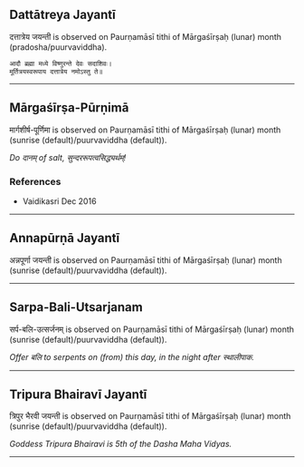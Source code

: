 ## Dattātreya Jayantī
दत्तात्रेय जयन्ती is observed on Paurṇamāsī tithi of Mārgaśīrṣaḥ (lunar) month (pradosha/puurvaviddha).



```
आदौ ब्रह्मा मध्ये विष्णुरन्ते देवः सदाशिवः।
मूर्तित्रयस्वरूपाय दत्तात्रेय नमोऽस्तु ते॥
```

---
## Mārgaśīrṣa-Pūrṇimā
मार्गशीर्ष-पूर्णिमा is observed on Paurṇamāsī tithi of Mārgaśīrṣaḥ (lunar) month (sunrise (default)/puurvaviddha (default)).

_Do दानम् of salt, सुन्दररूपत्वसिद्ध्यर्थम्!_
### References
* Vaidikasri Dec 2016


---
## Annapūrṇā Jayantī
अन्नपूर्णा जयन्ती is observed on Paurṇamāsī tithi of Mārgaśīrṣaḥ (lunar) month (sunrise (default)/puurvaviddha (default)).



---
## Sarpa-Bali-Utsarjanam
सर्प-बलि-उत्सर्जनम् is observed on Paurṇamāsī tithi of Mārgaśīrṣaḥ (lunar) month (sunrise (default)/puurvaviddha (default)).

_Offer बलि to serpents on (from) this day, in the night after स्थालीपाक._

---
## Tripura Bhairavī Jayantī
त्रिपुर भैरवी जयन्ती is observed on Paurṇamāsī tithi of Mārgaśīrṣaḥ (lunar) month (sunrise (default)/puurvaviddha (default)).

_Goddess Tripura Bhairavi is 5th of the Dasha Maha Vidyas._

---

